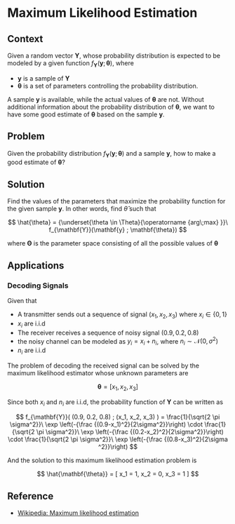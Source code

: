 # Maximum Likelihood Estimation

## Context

Given a random vector $\mathbf{Y}$, whose probability distribution is expected to be modeled by a given function $f_{\mathbf{Y}}(\mathbf{y} ; \mathbf{\theta})$, where

* $\mathbf{y}$ is a sample of $\mathbf{Y}$
* $\mathbf{\theta}$ is a set of parameters controlling the probability distribution.

A sample $\mathbf{y}$ is available, while the actual values of $\mathbf{\theta}$ are not. Without additional information about the probability distribution of $\mathbf{\theta}$, we want to have some good estimate of $\mathbf{\theta}$ based on the sample $\mathbf{y}$.

## Problem

Given the probability distribution $f_{\mathbf{Y}}(\mathbf{y} ; \mathbf{\theta})$ and a sample $\mathbf{y}$, how to make a good estimate of $\mathbf{\theta}$?

## Solution

Find the values of the parameters that maximize the probability function for the given sample $\mathbf{y}$. In other words, find $\hat{\theta}$ such that

$$
\hat{\theta} = {\underset{\theta \in \Theta}{\operatorname {arg\;max} }}\ f_{\mathbf{Y}}(\mathbf{y} ; \mathbf{\theta})
$$

where $\mathbf{\Theta}$ is the parameter space consisting of all the possible values of $\mathbf{\theta}$

## Applications

### Decoding Signals

Given that

* A transmitter sends out a sequence of signal $(x_1, x_2, x_3)$ where $x_i \in \{0,1\}$
* $x_i$ are i.i.d
* The receiver receives a sequence of noisy signal $(0.9, 0.2, 0.8)$
* the noisy channel can be modeled as $y_i = x_i + n_i$, where $n_i \sim \mathcal{N}(0, \sigma^2)$
* $n_i$ are i.i.d

The problem of decoding the received signal can be solved by the maximum likelihood estimator whose unknown parameters are

$$
\mathbf{\theta} = [ x_1, x_2, x_3 ]
$$

Since both $x_i$ and $n_i$ are i.i.d, the probability function of $\mathbf{Y}$ can be written as

$$
f_{\mathbf{Y}}( (0.9, 0.2, 0.8) ; (x_1, x_2, x_3) ) = \frac{1}{\sqrt{2 \pi \sigma^2}}\ \exp \left(-{\frac {(0.9-x_1)^2}{2\sigma^2}}\right) \cdot \frac{1}{\sqrt{2 \pi \sigma^2}}\ \exp \left(-{\frac {(0.2-x_2)^2}{2\sigma^2}}\right) \cdot \frac{1}{\sqrt{2 \pi \sigma^2}}\ \exp \left(-{\frac {(0.8-x_3)^2}{2\sigma ^2}}\right)
$$

And the solution to this maximum likelihood estimation problem is

$$
\hat{\mathbf{\theta}} = [ x_1 = 1, x_2 = 0, x_3 = 1 ]
$$

## Reference

* [Wikipedia: Maximum likelihood estimation](https://en.wikipedia.org/wiki/Maximum_likelihood_estimation)